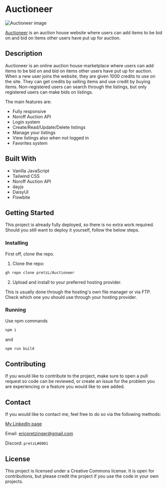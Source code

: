 # Auctioneer

![Auctioneer image](https://user-images.githubusercontent.com/30121693/207898713-53b0beac-7c4e-440f-a1fd-ede06a6afb96.png)


[Auctioneer](Auctioneer-sp2.netlify.app) is an auction house website where users can add items to be bid on and bid on items other users have put up for auction.

## Description

Auctioneer is an online auction house marketplace where users can add items to be bid on and bid on items other users have put up for auction. When a new user joins the website, they are given 1000 credits to use on the site. They can get credits by selling items and use credit by buying items. Non-registered users can search through the listings, but only registered users can make bids on listings.

The main features are:

- Fully responsive
- Noroff Auction API
- Login system
- Create/Read/Update/Delete listings
- Manage your listings
- View listings also when not logged in
- Favorites system

## Built With

- Vanilla JavaScript
- Tailwind CSS
- Noroff Auction API
- dayjs
- DaisyUI
- Flowbite

## Getting Started

This project is already fully deployed, so there is no extra work required. Should you still want to deploy it yourself, follow the below steps.

### Installing

First off, clone the repo.

1. Clone the repo:

```bash
gh repo clone pretzL/Auctioneer
```

2. Upload and install to your preferred hosting provider.

This is usually done through the hosting's own file manager or via FTP. Check which one you should use through your hosting provider.

### Running

Use npm commands
```bash
npm i
```
and
```bash
npm run build
```

## Contributing

If you would like to contribute to the project, make sure to open a pull request so code can be reviewed, or create an issue for the problem you are experiencing or a feature you would like to see added.

## Contact

If you would like to contact me, feel free to do so via the following methods:

[My LinkedIn page](https://www.linkedin.com/in/eric-pretzinger-0753551a4/)

Email: ericpretzinger@gmail.com

Discord: `pretzL#0001`

## License

This project is licensed under a Creative Commons license. It is open for contributions, but please credit the project if you use the code in your own projects.

 
